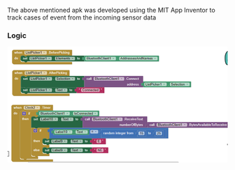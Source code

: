 The above mentioned apk was developed using the MIT App Inventor to track cases of event from the incoming sensor data
### Logic
![logic](https://github.com/wikwikwok/LTTS_miniproject_SDLC/blob/main/3_Implementation/Build/Logic.png)
